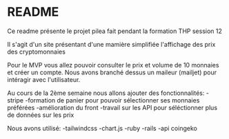 # README

Ce readme présente le projet pilea fait pendant la formation THP session 12

Il s'agit d'un site présentant d'une mamière simplifiée l'affichage des prix des cryptomonnaies

Pour le MVP vous allez pouvoir consulter le prix et volume de 10 monnaies et créer un compte. Nous avons branché dessus un maileur (mailjet) pour intéragir avec l'utilisateur.

Au cours de la 2ème semaine nous allons ajouter des fonctionnalités:
-stripe
-formation de panier pour pouvoir sélectionner ses monnaies préférées
-amélioration du front 
-travail sur les API pour séléctionner plus de données sur les prix



Nous avons utilisé:
-tailwindcss
-chart.js
-ruby
-rails
-api coingeko 
